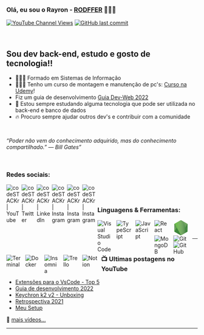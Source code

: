 ### Olá, eu sou o Rayron - [RODFFER][brainrod] 🧑🏻‍🚀
[<img alt="YouTube Channel Views" src="https://img.shields.io/youtube/channel/views/UCTP8zkwyG7gziviy2Eg23mg?label=YouTube%2FRayronRodffer&style=for-the-badge">][youtube]
[<img alt="GitHub last commit" src="https://img.shields.io/github/last-commit/Rodffer/Rodffer?color=blue&label=Ultima%20atualiza%C3%A7%C3%A3o&style=for-the-badge">][github]

<br />

## Sou dev back-end, estudo e gosto de tecnologia!!

- 👨🏻‍🎓 Formado em Sistemas de Informação
- 👨🏻‍🏫 Tenho um curso de montagem e manutenção de pc's: [Curso na Udemy][udemy]!
- Fiz um guia de desenvolvimento [Guia Dev-Web 2022][guiadev]
- 🚀 Estou sempre estudando alguma tecnologia que pode ser utilizada no back-end e banco de dados
- 🔥 Procuro sempre ajudar outros dev's e contribuir com a comunidade

<br />

*“Poder não vem do conhecimento adquirido, mas do conhecimento compartilhado.” ― Bill Gates”*

<br />

### Redes sociais:

[<img align="left" alt="codeSTACKr | YouTube" width="40px" src="https://img.icons8.com/color/344/youtube-squared.png" />][youtube]
[<img align="left" alt="codeSTACKr | Twitter" width="40px" src="https://img.icons8.com/color/344/twitter--v1.png" />][twitter]
[<img align="left" alt="codeSTACKr | LinkedIn" width="40px" src="https://img.icons8.com/color/344/linkedin.png" />][linkedin]
[<img align="left" alt="codeSTACKr | Instagram" width="40px" src="https://img.icons8.com/color/344/instagram-new--v1.png" />][instagram]
[<img align="left" alt="codeSTACKr | Instagram" width="40px" src="https://img.icons8.com/color/344/discord-logo.png" />][discord]
[<img align="left" alt="codeSTACKr | Instagram" width="40px" src="https://img.icons8.com/color/344/facebook.png" />][facebook]

<br />
<br />

### Linguagens & Ferramentas:

<img style="margin-right: 10px" align="left" alt="Visual Studio Code" width="40px" src="https://pics.freeicons.io/uploads/icons/png/14178750871552037061-512.png" />
<img style="margin-right: 10px" align="left" alt="TypeScript" width="40px" src="https://cdn-icons-png.flaticon.com/512/5968/5968381.png" />
<img style="margin-right: 10px" align="left" alt="JavaScript" width="40px" src="https://cdn-icons-png.flaticon.com/512/5968/5968292.png" />
<img style="margin-right: 10px" align="left" alt="React" width="40px" src="https://cdn-icons-png.flaticon.com/512/753/753244.png" />
<img style="margin-right: 10px" align="left" alt="Node.js" width="40px" src="https://raw.githubusercontent.com/github/explore/80688e429a7d4ef2fca1e82350fe8e3517d3494d/topics/nodejs/nodejs.png" />
<img style="margin-right: 10px" align="left" alt="MongoDB" width="40px" src="https://img.icons8.com/color/344/mongodb.png" />
<img style="margin-right: 10px" align="left" alt="Git" width="40px" src="https://img.icons8.com/color/344/git.png" />
<img style="margin-right: 10px" align="left" alt="GitHub" width="40px" src="https://img.icons8.com/fluency/344/github.png" />
<img style="margin-right: 10px" align="left" alt="Terminal" width="40px" src="https://img.icons8.com/fluency/344/console.png" />
<img style="margin-right: 10px" align="left" alt="Docker" width="40px" src="https://img.icons8.com/color/344/docker.png" />
<img style="margin-right: 10px" align="left" alt="Insomnia" width="40px" src="https://cms-react-testing.cdn.prismic.io/cms-react-testing/fd794b96-f464-432b-b79a-bf99341b2143_insomnia-logo-bug.svg" />
<img style="margin-right: 10px" align="left" alt="Trello" width="40px" src="https://img.icons8.com/color/344/trello.png" />
<img style="margin-right: 10px" align="left" alt="Notion" width="40px" src="https://img.icons8.com/ios/344/notion.png" />

<br />
<br />

---

### 📺 Ultimas postagens no YouTube

<!-- YOUTUBE:START -->
- [Extensões para o VsCode - Top 5](https://youtu.be/AtNTXEwgS4c)
- [Guia de desenvolvimento 2022](https://youtu.be/tcfdln4ZQrk)
- [Keychron k2 v2 - Unboxing](https://youtu.be/SvFN9kOIPeg)
- [Retrospectiva 2021](https://youtu.be/7OWyuxaPyFs)
- [Meu Setup](https://youtu.be/ykkXu219FS0)
<!-- YOUTUBE:END -->

👀 [mais vídeos...](https://www.youtube.com/channel/UCTP8zkwyG7gziviy2Eg23mg)

---

[brainrod]: https://www.brainrod.com.br/#/
[udemy]: https://www.udemy.com/course/vivendo-de-ti-2021/?referralCode=B19F6EFE9AAD40D66D33
[twitter]: https://bit.ly/2UelrDR
[youtube]: https://bit.ly/3euFqF6
[instagram]: https://bit.ly/3ijBW9D
[linkedin]: https://bit.ly/3hJLMm4
[discord]: https://bit.ly/3hOzKbc
[facebook]: https://bit.ly/36KX2Io
[guiadev]: https://whimsical.com/guia-de-desenvolvimento-web-2022-KKW979kbiVa7Bd6dS7zrBL@7YNFXnKbZA7LZZ9ZK9Ver
[github]: https://github.com/Rodffer